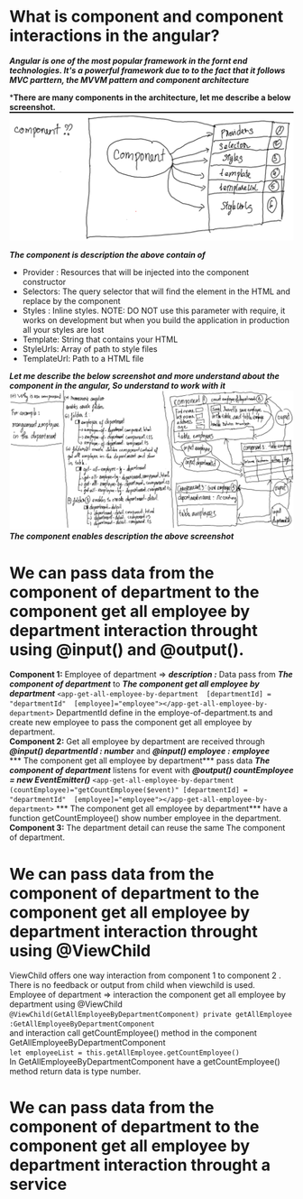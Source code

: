 




#  What is component and component interactions in the angular?

***Angular is one of the most popular framework in the fornt end technologies. It's a powerful framework due to to the fact that it follows MVC parttern, the MVVM pattern  and component architecture*** 

***There are many components in the architecture, let me describe a below screenshot.**
![enter image description here](https://github.com/thanhlong2803/update-image/blob/main/image4/explaincomponent.png)

***The component is description the  above contain of***

 - Provider : Resources that will be injected into the component constructor
 - Selectors: The query selector that will find the element in the HTML and replace by the component
 - Styles : Inline styles. NOTE: DO NOT use this parameter with require, it works on development but when you build the application in production all your styles are lost
 - Template: String that contains your HTML
 - StyleUrls: Array of path to style files
 - TemplateUrl: Path to a HTML file


***Let me describe the below screenshot and more understand about the component in the angular, So understand to work with it***
![enter image description here](https://github.com/thanhlong2803/update-image/blob/main/image4/COMPONENTINTERACTION.png)
***The component enables description the above screenshot***       

# We can pass data from the component of department to the component get all employee by department interaction throught using  @input() and @output().                                          
 **Component 1:**  Employee of department  =>  ***description :*** Data pass  from   ***The component of department***  to ***The component  get all employee by department***
 `<app-get-all-employee-by-department  [departmentId] = "departmentId"  [employee]="employee"></app-get-all-employee-by-department>`
 DepartmentId define in the employe-of-department.ts  and create new employee to pass the component  get all employee by department.            
 **Component 2:**  Get all employee by department are received through  ***@input() departmentId : number***  and   ***@input() employee : employee***  
*** The component get all employee by department*** pass data ***The component of department*** listens for event  with  ***@output() countEmployee = new EventEmitter<int>()***
  `<app-get-all-employee-by-department (countEmployee)="getCountEmployee($event)" [departmentId] = "departmentId"  [employee]="employee"></app-get-all-employee-by-department>`
  *** The component get all employee by department***  have a function getCountEmployee() show number employee in the department.           
 **Component 3:**  The department detail can reuse the same The component of department.

# We can pass data from the component of department to the component get all employee by department interaction throught using  @ViewChild
  ViewChild offers one way interaction from component 1 to component 2 . There is no feedback or output from child when viewchild is used.    
  Employee of department  =>  interaction the component get all employee by department using @ViewChild         
 `@ViewChild(GetAllEmployeeByDepartmentComponent) private getAllEmployee :GetAllEmployeeByDepartmentComponent`       
 and interaction call getCountEmployee() method in the component GetAllEmployeeByDepartmentComponent                      
 `let employeeList = this.getAllEmployee.getCountEmployee()`       
 In GetAllEmployeeByDepartmentComponent have a getCountEmployee() method return data is type number.         

# We can pass data from the component of department to the component get all employee by department interaction throught a service
 
 
